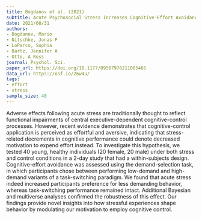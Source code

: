 ```yaml
---
title: Bogdanov et al. (2021)
subtitle: Acute Psychosocial Stress Increases Cognitive-Effort Avoidance
date: 2021/08/31
authors:
- Bogdanov, Mario
- Nitschke, Jonas P
- LoParco, Sophia
- Bartz, Jennifer A
- Otto, A Ross
journal: Psychol. Sci.
paper_url: https://doi.org/10.1177/09567976211005465
data_url: https://osf.io/26w4u/
tags:
- effort
- stress
sample_size: 40
---
```


Adverse effects following acute stress are traditionally thought to reflect functional impairments of central executive-dependent cognitive-control processes. However, recent evidence demonstrates that cognitive-control application is perceived as effortful and aversive, indicating that stress-related decrements in cognitive performance could denote decreased motivation to expend effort instead. To investigate this hypothesis, we tested 40 young, healthy individuals (20 female, 20 male) under both stress and control conditions in a 2-day study that had a within-subjects design. Cognitive-effort avoidance was assessed using the demand-selection task, in which participants chose between performing low-demand and high-demand variants of a task-switching paradigm. We found that acute stress indeed increased participants preference for less demanding behavior, whereas task-switching performance remained intact. Additional Bayesian and multiverse analyses confirmed the robustness of this effect. Our findings provide novel insights into how stressful experiences shape behavior by modulating our motivation to employ cognitive control.
